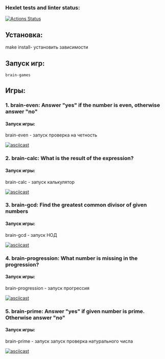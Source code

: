 ### Hexlet tests and linter status:
[![Actions Status](https://github.com/PaulKuznetsov3/frontend-project-44/workflows/hexlet-check/badge.svg)](https://github.com/PaulKuznetsov3/frontend-project-44/actions)

## Установка:
   make install- установить зависимости

## Запуск игр:
    brain-games


## Игры:
### 1. brain-even: Answer "yes" if the number is even, otherwise answer "no" 
#### Запуск игры: 
 brain-even - запуск проверка на четность

[![asciicast](https://asciinema.org/a/RwbpwsalKI0RJ7olrSGH8oCbN.png)](https://asciinema.org/a/RwbpwsalKI0RJ7olrSGH8oCbN)
    
    
### 2. brain-calc: What is the result of the expression?
#### Запуск игры:
 brain-calc - запуск калькулятор

[![asciicast](https://asciinema.org/a/OsTrw1QKvVnAwVyGkxi6RAVUm.png)](https://asciinema.org/a/OsTrw1QKvVnAwVyGkxi6RAVUm)


### 3. brain-gcd: Find the greatest common divisor of given numbers
#### Запуск игры: 
 brain-gcd - запуск НОД

[![asciicast](https://asciinema.org/a/QIJFJXOAhqEqslfnA5vG0180D.png)](https://asciinema.org/a/QIJFJXOAhqEqslfnA5vG0180D)


### 4. brain-progression: What number is missing in the progression?
#### Запуск игры: 
 brain-progression - запуск прогрессия

[![asciicast](https://asciinema.org/a/WytSklAT3NyeDaBj1cKr3vtpi.png)](https://asciinema.org/a/WytSklAT3NyeDaBj1cKr3vtpi)


### 5. brain-prime: Answer "yes" if given number is prime. Otherwise answer "no"
#### Запуск игры: 
 brain-prime - запуск запуск проверка натурального числа

[![asciicast](https://asciinema.org/a/Re0FykZsXnzlrT5F6FK7zGLFm.png)](https://asciinema.org/a/Re0FykZsXnzlrT5F6FK7zGLFm)
